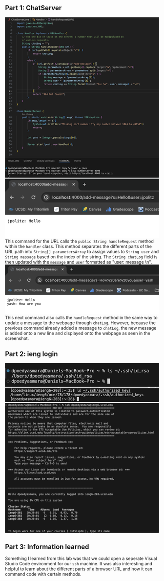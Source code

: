 Part 1: ChatServer
---
![Image](ChatServer_Code.png) <br>
![Image](ChatServer-1.png) <br>
This command for the URL calls the `public String handleRequest` method within the `handler` class. This method separates the different parts of the URL path into `String[] parametersArray` to assign values to `String user` and `String message` based on the index of the string. The `String chatLog` field is then updated with the `message` and `user` formatted as "user: message \n". <br>
![Image](ChatServer-2.png) <br>
This next command also calls the `handleRequest` method in the same way to update a message to the webpage through `chatLog`. However, because the previous command already added a message to `chatLog`, the new message is added onto a new line and displayed onto the webpage as seen in the screenshot. <br>

Part 2: ieng login
---
![Image](Part2-1.png) <br>
![Image](Part2-2.png) <br>
![Image](Part2-3.png) <br>


Part 3: Information learned
---
Something I learned from this lab was that we could open a seperate Visual Studio Code environment for our `ssh` machine. It was also interesting and helpful to learn about the different parts of a browser URL and how it can command code with certain methods.
